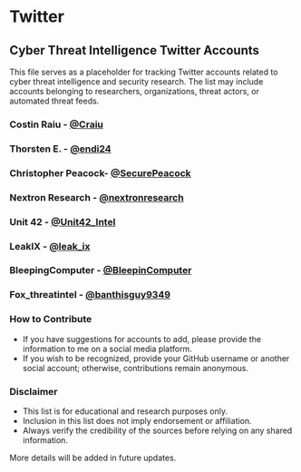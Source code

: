 # Twitter

## Cyber Threat Intelligence Twitter Accounts

This file serves as a placeholder for tracking Twitter accounts related to cyber threat intelligence and security research. The list may include accounts belonging to researchers, organizations, threat actors, or automated threat feeds.

### Costin Raiu - [@Craiu](https://x.com/craiu)
### Thorsten E. - [@endi24](https://x.com/endi24)
### Christopher Peacock- [@SecurePeacock](https://x.com/SecurePeacock)
### Nextron Research - [@nextronresearch](https://x.com/nextronresearch)
### Unit 42 - [@Unit42_Intel](https://x.com/Unit42_Intel)
### LeakIX - [@leak_ix](https://x.com/leak_ix)
### BleepingComputer - [@BleepinComputer](https://x.com/BleepinComputer)
### Fox_threatintel - [@banthisguy9349](https://x.com/banthisguy9349)


### How to Contribute
- If you have suggestions for accounts to add, please provide the information to me on a social media platform.
- If you wish to be recognized, provide your GitHub username or another social account; otherwise, contributions remain anonymous.

### Disclaimer
- This list is for educational and research purposes only.
- Inclusion in this list does not imply endorsement or affiliation.
- Always verify the credibility of the sources before relying on any shared information.

More details will be added in future updates.
